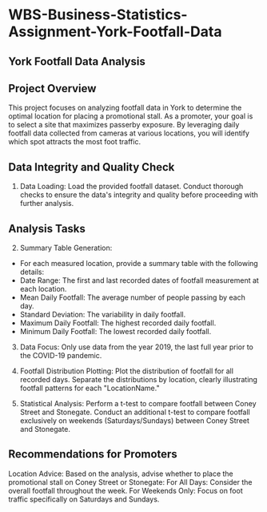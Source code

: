# WBS-Business-Statistics-Assignment-York-Footfall-Data

## York Footfall Data Analysis

## Project Overview

This project focuses on analyzing footfall data in York to determine the optimal location for placing a promotional stall. As a promoter, your goal is to select a site that maximizes passerby exposure. By leveraging daily footfall data collected from cameras at various locations, you will identify which spot attracts the most foot traffic.

## Data Integrity and Quality Check

1. Data Loading:
Load the provided footfall dataset.
Conduct thorough checks to ensure the data's integrity and quality before proceeding with further analysis.

## Analysis Tasks

2. Summary Table Generation:

- For each measured location, provide a summary table with the following details:
- Date Range: The first and last recorded dates of footfall measurement at each location.
- Mean Daily Footfall: The average number of people passing by each day.
- Standard Deviation: The variability in daily footfall.
- Maximum Daily Footfall: The highest recorded daily footfall.
- Minimum Daily Footfall: The lowest recorded daily footfall.

3. Data Focus:
Only use data from the year 2019, the last full year prior to the COVID-19 pandemic.

4. Footfall Distribution Plotting:
Plot the distribution of footfall for all recorded days.
Separate the distributions by location, clearly illustrating footfall patterns for each "LocationName."

5. Statistical Analysis:
Perform a t-test to compare footfall between Coney Street and Stonegate.
Conduct an additional t-test to compare footfall exclusively on weekends (Saturdays/Sundays) between Coney Street and Stonegate.

## Recommendations for Promoters

Location Advice:
Based on the analysis, advise whether to place the promotional stall on Coney Street or Stonegate:
For All Days: Consider the overall footfall throughout the week.
For Weekends Only: Focus on foot traffic specifically on Saturdays and Sundays.
